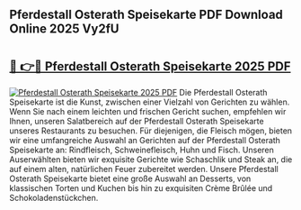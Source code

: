 ## Pferdestall Osterath Speisekarte PDF Download Online 2025 Vy2fU

# <h2><a href="http://gcc0lam.nevu.top/?p=Pferdestall+Osterath+Speisekarte">🔗 👉🔴 Pferdestall Osterath Speisekarte 2025 PDF</a></h2>

[![Pferdestall Osterath Speisekarte 2025 PDF](https://i.imgur.com/dBaPXMq.png)](http://gcc0lam.nevu.top/?p=Pferdestall+Osterath+Speisekarte)
Die Pferdestall Osterath Speisekarte ist die Kunst, zwischen einer Vielzahl von Gerichten zu wählen. Wenn Sie nach einem leichten und frischen Gericht suchen, empfehlen wir Ihnen, unseren Salatbereich auf der Pferdestall Osterath Speisekarte unseres Restaurants zu besuchen. Für diejenigen, die Fleisch mögen, bieten wir eine umfangreiche Auswahl an Gerichten auf der Pferdestall Osterath Speisekarte an: Rindfleisch, Schweinefleisch, Huhn und Fisch. Unseren Auserwählten bieten wir exquisite Gerichte wie Schaschlik und Steak an, die auf einem alten, natürlichen Feuer zubereitet werden. Unsere Pferdestall Osterath Speisekarte bietet eine große Auswahl an Desserts, von klassischen Torten und Kuchen bis hin zu exquisiten Crème Brûlée und Schokoladenstückchen.
